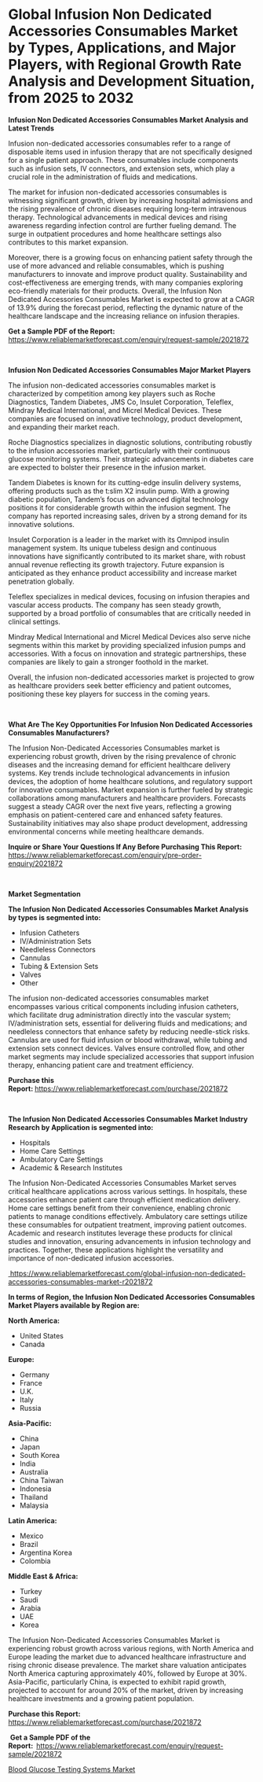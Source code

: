 <p><h1>Global Infusion Non Dedicated Accessories Consumables Market by Types, Applications, and Major Players, with Regional Growth Rate Analysis and Development Situation, from 2025 to 2032</h1></p><p><strong>Infusion Non Dedicated Accessories Consumables Market Analysis and Latest Trends</strong></p>
<p><p>Infusion non-dedicated accessories consumables refer to a range of disposable items used in infusion therapy that are not specifically designed for a single patient approach. These consumables include components such as infusion sets, IV connectors, and extension sets, which play a crucial role in the administration of fluids and medications.</p><p>The market for infusion non-dedicated accessories consumables is witnessing significant growth, driven by increasing hospital admissions and the rising prevalence of chronic diseases requiring long-term intravenous therapy. Technological advancements in medical devices and rising awareness regarding infection control are further fueling demand. The surge in outpatient procedures and home healthcare settings also contributes to this market expansion.</p><p>Moreover, there is a growing focus on enhancing patient safety through the use of more advanced and reliable consumables, which is pushing manufacturers to innovate and improve product quality. Sustainability and cost-effectiveness are emerging trends, with many companies exploring eco-friendly materials for their products. Overall, the Infusion Non Dedicated Accessories Consumables Market is expected to grow at a CAGR of 13.9% during the forecast period, reflecting the dynamic nature of the healthcare landscape and the increasing reliance on infusion therapies.</p></p>
<p><strong>Get a Sample PDF of the Report:&nbsp;</strong> <a href="https://www.reliablemarketforecast.com/enquiry/request-sample/2021872?utm_campaign=3169&utm_medium=2&utm_source=Github&utm_content=ia&utm_term=29032025&utm_id=infusion-non-dedicated-accessories-consumables">https://www.reliablemarketforecast.com/enquiry/request-sample/2021872</a></p>
<p>&nbsp;</p>
<p><strong>Infusion Non Dedicated Accessories Consumables Major Market Players</strong></p>
<p><p>The infusion non-dedicated accessories consumables market is characterized by competition among key players such as Roche Diagnostics, Tandem Diabetes, JMS Co, Insulet Corporation, Teleflex, Mindray Medical International, and Micrel Medical Devices. These companies are focused on innovative technology, product development, and expanding their market reach.</p><p>Roche Diagnostics specializes in diagnostic solutions, contributing robustly to the infusion accessories market, particularly with their continuous glucose monitoring systems. Their strategic advancements in diabetes care are expected to bolster their presence in the infusion market.</p><p>Tandem Diabetes is known for its cutting-edge insulin delivery systems, offering products such as the t:slim X2 insulin pump. With a growing diabetic population, Tandem’s focus on advanced digital technology positions it for considerable growth within the infusion segment. The company has reported increasing sales, driven by a strong demand for its innovative solutions.</p><p>Insulet Corporation is a leader in the market with its Omnipod insulin management system. Its unique tubeless design and continuous innovations have significantly contributed to its market share, with robust annual revenue reflecting its growth trajectory. Future expansion is anticipated as they enhance product accessibility and increase market penetration globally.</p><p>Teleflex specializes in medical devices, focusing on infusion therapies and vascular access products. The company has seen steady growth, supported by a broad portfolio of consumables that are critically needed in clinical settings. </p><p>Mindray Medical International and Micrel Medical Devices also serve niche segments within this market by providing specialized infusion pumps and accessories. With a focus on innovation and strategic partnerships, these companies are likely to gain a stronger foothold in the market.</p><p>Overall, the infusion non-dedicated accessories market is projected to grow as healthcare providers seek better efficiency and patient outcomes, positioning these key players for success in the coming years.</p></p>
<p>&nbsp;</p>
<p><strong>What Are The Key Opportunities For Infusion Non Dedicated Accessories Consumables Manufacturers?</strong></p>
<p><p>The Infusion Non-Dedicated Accessories Consumables market is experiencing robust growth, driven by the rising prevalence of chronic diseases and the increasing demand for efficient healthcare delivery systems. Key trends include technological advancements in infusion devices, the adoption of home healthcare solutions, and regulatory support for innovative consumables. Market expansion is further fueled by strategic collaborations among manufacturers and healthcare providers. Forecasts suggest a steady CAGR over the next five years, reflecting a growing emphasis on patient-centered care and enhanced safety features. Sustainability initiatives may also shape product development, addressing environmental concerns while meeting healthcare demands.</p></p>
<p><strong>Inquire or Share Your Questions If Any Before Purchasing This Report:</strong> <a href="https://www.reliablemarketforecast.com/enquiry/pre-order-enquiry/2021872?utm_campaign=3169&utm_medium=2&utm_source=Github&utm_content=ia&utm_term=29032025&utm_id=infusion-non-dedicated-accessories-consumables">https://www.reliablemarketforecast.com/enquiry/pre-order-enquiry/2021872</a></p>
<p>&nbsp;</p>
<p><strong>Market Segmentation</strong></p>
<p><strong>The Infusion Non Dedicated Accessories Consumables Market Analysis by types is segmented into:</strong></p>
<p><ul><li>Infusion Catheters</li><li>IV/Administration Sets</li><li>Needleless Connectors</li><li>Cannulas</li><li>Tubing & Extension Sets</li><li>Valves</li><li>Other</li></ul></p>
<p><p>The infusion non-dedicated accessories consumables market encompasses various critical components including infusion catheters, which facilitate drug administration directly into the vascular system; IV/administration sets, essential for delivering fluids and medications; and needleless connectors that enhance safety by reducing needle-stick risks. Cannulas are used for fluid infusion or blood withdrawal, while tubing and extension sets connect devices. Valves ensure controlled flow, and other market segments may include specialized accessories that support infusion therapy, enhancing patient care and treatment efficiency.</p></p>
<p><strong>Purchase this Report:&nbsp;</strong><a href="https://www.reliablemarketforecast.com/purchase/2021872?utm_campaign=3169&utm_medium=2&utm_source=Github&utm_content=ia&utm_term=29032025&utm_id=infusion-non-dedicated-accessories-consumables">https://www.reliablemarketforecast.com/purchase/2021872</a></p>
<p>&nbsp;</p>
<p><strong>The Infusion Non Dedicated Accessories Consumables Market Industry Research by Application is segmented into:</strong></p>
<p><ul><li>Hospitals</li><li>Home Care Settings</li><li>Ambulatory Care Settings</li><li>Academic & Research Institutes</li></ul></p>
<p><p>The Infusion Non-Dedicated Accessories Consumables Market serves critical healthcare applications across various settings. In hospitals, these accessories enhance patient care through efficient medication delivery. Home care settings benefit from their convenience, enabling chronic patients to manage conditions effectively. Ambulatory care settings utilize these consumables for outpatient treatment, improving patient outcomes. Academic and research institutes leverage these products for clinical studies and innovation, ensuring advancements in infusion technology and practices. Together, these applications highlight the versatility and importance of non-dedicated infusion accessories.</p></p>
<p><a href="https://www.reliablemarketforecast.com/global-infusion-non-dedicated-accessories-consumables-market-r2021872?utm_campaign=3169&utm_medium=2&utm_source=Github&utm_content=ia&utm_term=29032025&utm_id=infusion-non-dedicated-accessories-consumables">&nbsp;https://www.reliablemarketforecast.com/global-infusion-non-dedicated-accessories-consumables-market-r2021872</a></p>
<p><strong>In terms of Region, the Infusion Non Dedicated Accessories Consumables Market Players available by Region are:</strong></p>
<p>
    <p> <strong> North America: </strong>
        <ul>
            <li>United States</li>
            <li>Canada</li>
        </ul>
        </p> 
    <p> <strong> Europe: </strong>
        <ul>
            <li>Germany</li>
            <li>France</li>
            <li>U.K.</li>
            <li>Italy</li>
            <li>Russia</li>
        </ul>
        </p> 
    <p> <strong> Asia-Pacific: </strong>
        <ul>
            <li>China</li>
            <li>Japan</li>
            <li>South Korea</li>
            <li>India</li>
            <li>Australia</li>
            <li>China Taiwan</li>
            <li>Indonesia</li>
            <li>Thailand</li>
            <li>Malaysia</li>
        </ul>
        </p> 
    <p> <strong> Latin America: </strong>
        <ul>
            <li>Mexico</li>
            <li>Brazil</li>
            <li>Argentina Korea</li>
            <li>Colombia</li>
        </ul>
        </p> 
    <p> <strong> Middle East & Africa: </strong>
        <ul>
            <li>Turkey</li>
            <li>Saudi</li>
            <li>Arabia</li>
            <li>UAE</li>
            <li>Korea</li>
        </ul>
    </p>
    </p>
<p><p>The Infusion Non-Dedicated Accessories Consumables Market is experiencing robust growth across various regions, with North America and Europe leading the market due to advanced healthcare infrastructure and rising chronic disease prevalence. The market share valuation anticipates North America capturing approximately 40%, followed by Europe at 30%. Asia-Pacific, particularly China, is expected to exhibit rapid growth, projected to account for around 20% of the market, driven by increasing healthcare investments and a growing patient population.</p></p>
<p><strong>Purchase this Report: </strong><a href="https://www.reliablemarketforecast.com/purchase/2021872?utm_campaign=3169&utm_medium=2&utm_source=Github&utm_content=ia&utm_term=29032025&utm_id=infusion-non-dedicated-accessories-consumables">https://www.reliablemarketforecast.com/purchase/2021872</a></p>
<p>&nbsp;<strong>Get a Sample PDF of the Report:&nbsp;&nbsp;</strong><a href="https://www.reliablemarketforecast.com/enquiry/request-sample/2021872?utm_campaign=3169&utm_medium=2&utm_source=Github&utm_content=ia&utm_term=29032025&utm_id=infusion-non-dedicated-accessories-consumables">https://www.reliablemarketforecast.com/enquiry/request-sample/2021872</a></p>
<p><strong></strong></p>
<p><p><a href="https://github.com/balapopepi/Market-Research-Report-List-1/blob/main/blood-glucose-testing-systems-market.md?utm_campaign=3169&utm_medium=2&utm_source=Github&utm_content=ia&utm_term=29032025&utm_id=infusion-non-dedicated-accessories-consumables">Blood Glucose Testing Systems Market</a></p></p>